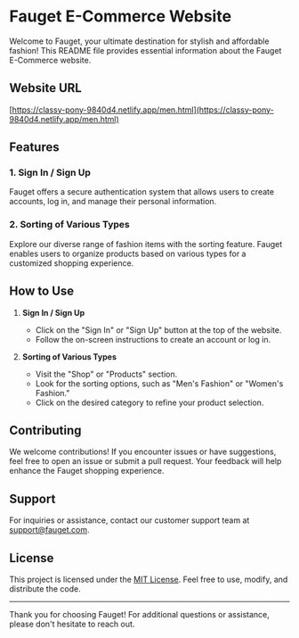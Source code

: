 # Fauget E-Commerce Website

Welcome to Fauget, your ultimate destination for stylish and affordable fashion! This README file provides essential information about the Fauget E-Commerce website.

## Website URL
[https://classy-pony-9840d4.netlify.app/men.html](https://classy-pony-9840d4.netlify.app/men.html)

## Features

### 1. Sign In / Sign Up
Fauget offers a secure authentication system that allows users to create accounts, log in, and manage their personal information.

### 2. Sorting of Various Types
Explore our diverse range of fashion items with the sorting feature. Fauget enables users to organize products based on various types for a customized shopping experience.

## How to Use

1. **Sign In / Sign Up**
   - Click on the "Sign In" or "Sign Up" button at the top of the website.
   - Follow the on-screen instructions to create an account or log in.

2. **Sorting of Various Types**
   - Visit the "Shop" or "Products" section.
   - Look for the sorting options, such as "Men's Fashion" or "Women's Fashion."
   - Click on the desired category to refine your product selection.

## Contributing

We welcome contributions! If you encounter issues or have suggestions, feel free to open an issue or submit a pull request. Your feedback will help enhance the Fauget shopping experience.

## Support

For inquiries or assistance, contact our customer support team at [support@fauget.com](mailto:support@fauget.com).

## License

This project is licensed under the [MIT License](LICENSE). Feel free to use, modify, and distribute the code.

---

Thank you for choosing Fauget! For additional questions or assistance, please don't hesitate to reach out.
